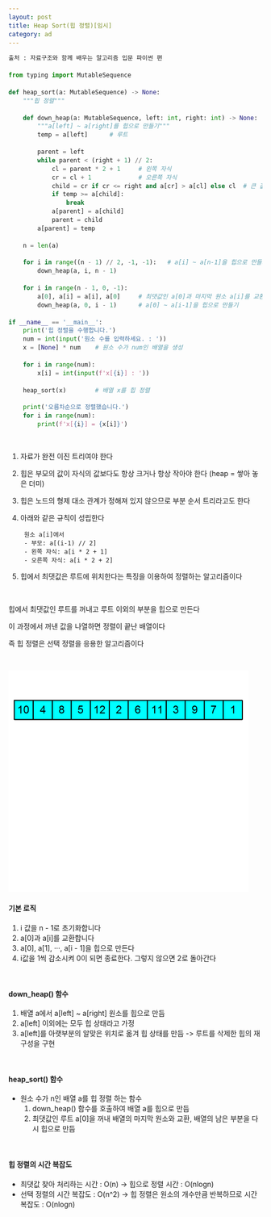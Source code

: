 ```yaml
---
layout: post
title: Heap Sort(힙 정렬)[임시]
category: ad
---
```


```python
출처 : 자료구조와 함께 배우는 알고리즘 입문 파이썬 편

from typing import MutableSequence

def heap_sort(a: MutableSequence) -> None:
    """힙 정렬"""

    def down_heap(a: MutableSequence, left: int, right: int) -> None:
        """a[left] ~ a[right]를 힙으로 만들기"""
        temp = a[left]      # 루트

        parent = left
        while parent < (right + 1) // 2:
            cl = parent * 2 + 1     # 왼쪽 자식
            cr = cl + 1             # 오른쪽 자식
            child = cr if cr <= right and a[cr] > a[cl] else cl  # 큰 값을 선택합니다.
            if temp >= a[child]:
                break
            a[parent] = a[child]
            parent = child
        a[parent] = temp

    n = len(a)

    for i in range((n - 1) // 2, -1, -1):   # a[i] ~ a[n-1]을 힙으로 만들기
        down_heap(a, i, n - 1)

    for i in range(n - 1, 0, -1):
        a[0], a[i] = a[i], a[0]     # 최댓값인 a[0]과 마지막 원소 a[i]를 교환
        down_heap(a, 0, i - 1)      # a[0] ~ a[i-1]을 힙으로 만들기

if __name__ == '__main__':
    print('힙 정렬을 수행합니다.')
    num = int(input('원소 수를 입력하세요. : '))
    x = [None] * num    # 원소 수가 num인 배열을 생성

    for i in range(num):
        x[i] = int(input(f'x[{i}] : '))

    heap_sort(x)        # 배열 x를 힙 정렬

    print('오름차순으로 정렬했습니다.')
    for i in range(num):
        print(f'x[{i}] = {x[i]}')
```

&nbsp;


1. 자료가 완전 이진 트리여야 한다

2. 힙은 부모의 값이 자식의 값보다도 항상 크거나 항상 작아야 한다 (heap = 쌓아 놓은 더미)

3. 힙은 노드의 형제 대소 관계가 정해져 있지 않으므로 부분 순서 트리라고도 한다

4. 아래와 같은 규칙이 성립한다  
  
        원소 a[i]에서
        - 부모: a[(i-1) // 2]
        - 왼쪽 자식: a[i * 2 + 1]
        - 오른쪽 자식: a[i * 2 + 2]

5. 힙에서 최댓값은 루트에 위치한다는 특징을 이용하여 정렬하는 알고리즘이다

&nbsp;

힙에서 최댓값인 루트를 꺼내고 루트 이외의 부분을 힙으로 만든다

이 과정에서 꺼낸 값을 나열하면 정렬이 끝난 배열이다

즉 힙 정렬은 선택 정렬을 응용한 알고리즘이다

&nbsp;


![heap_sort](/assets/images/Heap_sort.gif)


#### 기본 로직
1. i 값을 n - 1로 초기화합니다
2. a[0]과 a[i]를 교환합니다
3. a[0], a[1], ···, a[i - 1]을 힙으로 만든다
4. i값을 1씩 감소시켜 0이 되면 종료한다. 그렇지 않으면 2로 돌아간다

&nbsp;

#### down_heap() 함수  
1. 배열 a에서 a[left] ~ a[right] 원소를 힙으로 만듬
2. a[left] 이외에는 모두 힙 상태라고 가정
3. a[left]를 아랫부분의 알맞은 위치로 옮겨 힙 상태를 만듬
-> 루트를 삭제한 힙의 재구성을 구현

&nbsp;

#### heap_sort() 함수
- 원소 수가 n인 배열 a를 힙 정렬 하는 함수
    1. down_heap() 함수를 호출하여 배열 a를 힙으로 만듬
    2. 최댓값인 루트 a[0]을 꺼내 배열의 마지막 원소와 교환, 배열의 남은 부분을 다시 힙으로 만듬

&nbsp;

#### 힙 정렬의 시간 복잡도
- 최댓값 찾아 처리하는 시간 : O(n) -> 힙으로 정렬 시간 : O(nlogn)
- 선택 정렬의 시간 복잡도 : O(n^2) -> 힙 정렬은 원소의 개수만큼 반복하므로 시간 복잡도 : O(nlogn)